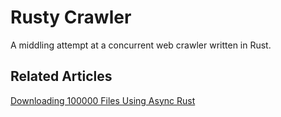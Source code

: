 # Rusty Crawler

A middling attempt at a concurrent web crawler written in Rust.

## Related Articles

[Downloading 100000 Files Using Async Rust](http://patshaughnessy.net/2020/1/20/downloading-100000-files-using-async-rust)

